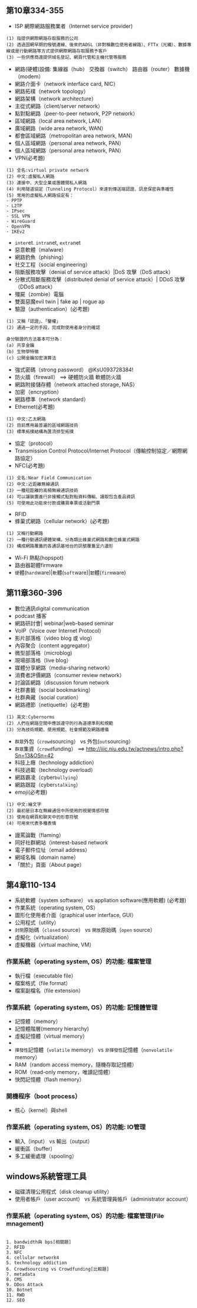 ## 第10章334-355
- ISP 網際網路服務業者（Internet service provider)
```
(1) 指提供網際網路存取服務的公司
(2) 透過固網早期的撥號連線、後來的ADSL（非對稱數位使用者線路）、FTTx（光纖）、數據專線或是行動網路等方式提供網際網路存取服務予客戶
(3) 一些供應商還提供域名登記、網頁代管和主機代管等服務
```
- 網路(硬體)設備: 集線器（hub） 交換器（switch） 路由器（router） 數據機（modem）
- 網路介面卡（network interface card, NIC）
- 網路拓樸（network topology）
- 網路架構（network architecture）
- 主從式網路（client/server network）
- 點對點網路（peer-to-peer network, P2P network）
- 區域網路（local area network, LAN）
- 廣域網路（wide area network, WAN）
- 都會區域網路（metropolitan area network, MAN）
- 個人區域網路（personal area network, PAN）
- 個人區域網路（personal area network, PAN）
- VPN(必考題)
```
(1) 全名:virtual private network
(2) 中文:虛擬私人網路
(3) 連接中、大型企業或團體間私人網路
(4) 利用隧道協定（Tunneling Protocol）來達到傳送端認證、訊息保密與準確性
(5) 常用的虛擬私人網路協定有：
- PPTP
- L2TP
- IPsec
- SSL VPN
- WireGuard
- OpenVPN
- IKEv2
```
- `inter`et. `intra`net, `extra`net
- 惡意軟體（malware）
- 網路釣魚（phishing）
- 社交工程（social engineering）
- 阻斷服務攻擊（denial of service attack）|DoS 攻擊（DoS attack）
- 分散式阻斷服務攻擊（distributed denial of service attack）| DDoS 攻擊（DDoS attack） 
- 殭屍（zombie）電腦
- 雙面惡魔evil twin | fake ap |  rogue ap
- 驗證（authentication）(必考題)
```
(1) 又稱「認證」、「鑒權」
(2) 通過一定的手段，完成對使用者身分的確認

身分驗證的方法基本可分為：
(a) 共享金鑰 
(b) 生物學特徵
(c) 公開金鑰加密演算法
```
- 強式密碼（strong password）   @KsU093728384!
- 防火牆（firewall） ==> 硬體防火牆   軟體防火牆
- 網路附接儲存體（network attached storage, NAS）
- 加密（encryption）
- 網路標準（network standard）
- Ethernet(必考題)
```
(1) 中文:乙太網路
(2) 目前應用最普遍的區域網路技術
(3) 標準拓撲結構為匯流排型拓撲
```
- 協定（protocol）
- Transmission Control Protocol/Internet Protocol（傳輸控制協定／網際網路協定） 
- NFC(必考題)
```
(1) 全名:Near Field Communication
(2) 中文:近距離無線通訊 
(3) 一種短距離的高頻無線通訊技術
(4) 可以讓裝置進行非接觸式點對點資料傳輸、讀取包含產品資訊
(5) 可使用此功能來付款或購買車票或活動門票
```
- RFID
- 蜂巢式網路（cellular network）(必考題)
```
(1) 又稱行動網路
(2) 一種行動通訊硬體架構，分為類比蜂巢式網路和數位蜂巢式網路
(3) 構成網路覆蓋的各通訊基地台的訊號覆蓋呈六邊形
```
- Wi-Fi 熱點(hopspot)
- 路由器韌體firmware
- `硬`體(`hard`ware)|`軟`體(`soft`ware)|`韌`體(`firm`ware)


## 第11章360-396
- 數位通訊digital communication
- podcast 播客
- 網路研討會| webinar|web-based seminar 
- VoIP（Voice over Internet Protocol）
- 影片部落格（video blog 或 vlog）
- 內容聚合（content aggregator） 
- 微型部落格（microblog)
- 現場部落格（live blog） 
- 媒體分享網路（media-sharing network）
- 消費者評價網路（consumer review network）
- 討論區網路（discussion forum network
- 社群書籤（social bookmarking） 
- 社群典藏（social curation）
- 網路禮節（netiquette）(必考題)
```
(1) 英文:Cybernorms
(2) 人們在網路空間中應該遵守的行為道德準則和規範
(3) 分為技術規範、使用規範、社會規範及網路禮儀
```
- `群眾`外包（`crowd`sourcing）  vs 外包(`out`sourcing）  
- `群眾`集資（`crowd`funding） ==> http://iiic.niu.edu.tw/actnews/intro.php?Sn=13&OSn=42
- 科技上癮（technology addiction）
- 科技過載（technology overload）
- 網路霸凌（cyber`bullying`）
- 網路跟蹤（cyber`stalking`）
- emoji(必考題)
```
(1) 中文:繪文字
(2) 最初是日本在無線通信中所使用的視覺情感符號
(3) 使用在網頁和聊天中的形意符號
(4) 可用來代表多種表情
```
- 謾罵論戰（flaming）
- 同好社群網站（interest-based network
- 電子郵件位址（email address）
- 網域名稱（domain name）
- 「關於」頁面（About page）


## 第4章110-134
- 系統軟體（system software）  vs appliation software(應用軟體) (必考題)
- 作業系統（operating system, OS）
- 圖形化使用者介面（graphical user interface, GUI）
- 公用程式（utility）
- `封閉`原始碼（`closed` source）  vs `開放`原始碼（`open` source）
- 虛擬化（virtualization）
- 虛擬機器（virtual machine, VM）


### 作業系統（operating system, OS）的功能: 檔案管理
- 執行檔（executable file）
- 檔案格式（file format）
- 檔案副檔名（file extension）

### 作業系統（operating system, OS）的功能: 記憶體管理
- 記憶體（memory）
- 記憶體階層(memory hierarchy)
- 虛擬記憶體（virtual memory）
- 
- `揮發性`記憶體（`volatile` memory） vs `非揮發性`記憶體（`nonvolatile` memory）
- RAM（random access memory，隨機存取記憶體）
- ROM（read-only memory，唯讀記憶體）
- 快閃記憶體（flash memory）

### 開機程序（boot process） 

- 核心（kernel）與shell

### 作業系統（operating system, OS）的功能: IO管理

- 輸入（input） vs  輸出（output）
- 緩衝區（buffer）
- 多工緩衝處理（spooling）

## windows系統管理工具
- 磁碟清理公用程式（disk cleanup utility）
- 使用者帳戶（user account）  vs 系統管理員帳戶（administrator account）

### 作業系統（operating system, OS）的功能: 檔案管理(File mnagement)


 
























##

```
1. bandwidth與 bps[相關題]
2. RFID
3. NFC
4. cellular network4
5. technology addiction
6. Crowdsourcing vs Crowdfunding[比較題]
7. metadata
8. CMS
9. DDos Attack
10. Botnet
11. RWD
12. SEO
```

